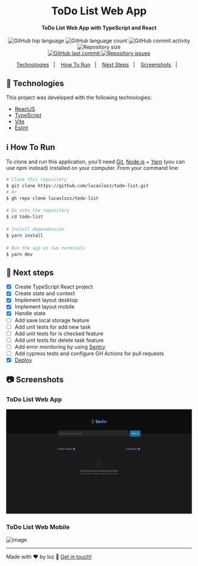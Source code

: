 <h1 align="center">
  <br>
   ToDo List Web App
</h1>

<h4 align="center">
   ToDo List Web App with TypeScript and React
</h4>
<p align="center">
  <img alt="GitHub top language" src="https://img.shields.io/github/languages/top/lucaslozz/todo-list">

  <img alt="GitHub language count" src="https://img.shields.io/github/languages/count/lucaslozz/todo-list">
  
  <img alt="GitHub commit activity" src="https://img.shields.io/github/commit-activity/m/lucaslozz/todo-list">

  <img alt="Repository size" src="https://img.shields.io/github/repo-size/lucaslozz/todo-list">
  <br />
  <a href="https://github.com/lucaslozz/todo-list/commits/main">
    <img alt="GitHub last commit" src="https://img.shields.io/github/last-commit/lucaslozz/todo-list">
  </a>

  <a href="https://github.com/lucaslozz/todo-list/issues">
    <img alt="Repository issues" src="https://img.shields.io/github/issues/lucaslozz/todo-list">
  </a>

 

  
</p>

<p align="center">
  <a href="#rocket-technologies">Technologies</a>&nbsp;&nbsp;&nbsp;|&nbsp;&nbsp;&nbsp;
  <a href="#information_source-how-to-run">How To Run</a>&nbsp;&nbsp;&nbsp;|&nbsp;&nbsp;&nbsp;
  <a href="#runner-next-steps">Next Steps</a>&nbsp;&nbsp;&nbsp;|&nbsp;&nbsp;&nbsp;
  <a href="#camera-screenshots">Screenshots</a>&nbsp;&nbsp;&nbsp;|&nbsp;&nbsp;&nbsp;
</p>

## :rocket: Technologies

This project was developed with the following technologies:

- [ReactJS](https://reactjs.org)
- [TypeScript](https://www.typescriptlang.org/)
- [Vite](https://vitejs.dev/)
- [Eslint](https://eslint.org/)

## :information_source: How To Run

To clone and run this application, you'll need [Git](https://git-scm.com), [Node.js](https://nodejs.org/en/) + [Yarn](https://yarnpkg.com/) (you can use npm instead) installed on your computer. From your command line:

```bash
# Clone this repository
$ git clone https://github.com/lucaslozz/todo-list.git
# Or
$ gh repo clone lucaslozz/todo-list

# Go into the repository
$ cd todo-list

# Install dependencies
$ yarn install

# Run the app on two terminals
$ yarn dev
```

## :runner: Next steps

- [x] Create TypeScript React project
- [x] Create state and context
- [x] Implement layout desktop
- [x] Implement layout mobile
- [x] Handle state
- [ ] Add save local storage feature
- [ ] Add unit tests for add new task
- [ ] Add unit tests for is checked feature
- [ ] Add unit tests for delete task feature
- [ ] Add error monitoring by using [Sentry](https://sentry.io/)
- [ ] Add cypress tests and configure GH Actions for pull requests
- [x] [Deploy](https://todo-list-4jse.vercel.app/)

## :camera: Screenshots

### ToDo List Web App

![image](https://github.com/lucaslozz/todo-list/blob/main/src/assets/readme/web-screen.png?raw=true)

### ToDo List Web Mobile

![image](https://github.com/lucaslozz/todo-list/blob/main/src/assets/readme/web-mobile.png?raw=true)



---

Made with ♥ by loz :wave: [Get in touch!](https://www.linkedin.com/in/lozz/)
